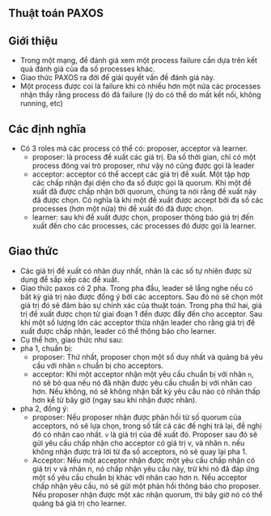 ## Thuật toán PAXOS

## Giới thiệu
- Trong một mạng, để đánh giá xem một process failure cần dựa trên kết quả đánh giá của đa số processes khác.
- Giao thức PAXOS ra đời để giải quyết vấn đề đánh giá này.
- Một process được coi là failure khi có nhiều hơn một nửa các processes nhận thấy rằng process đó đã failure (lý do có thể do mất kết nối, không running, etc)

## Các định nghĩa
- Có 3 roles mà các process có thể có: proposer,  acceptor và learner.
	- proposer: là process đề xuất các giá trị. Đa số thời gian, chỉ có một process đóng vai trò proposer, như vậy nó cũng được gọi là leader
	- acceptor: acceptor có thể accept các giá trị đề xuất. Một tập hợp các chấp nhận đại diện cho đa số được gọi là quorum. Khi một đề xuất đã được chấp nhận bởi quorum, chúng ta nói rằng đề xuất này đã được chọn. Có nghĩa là khi một đề xuất được accept bởi đa số các processes (hơn một nửa) thì đề xuất đó đã được chọn.
	- learner: sau khi đề xuất được chọn, proposer thông báo giá trị đến xuất đến cho các processes, các processes đó được gọi là learner.

## Giao thức
- Các giá trị đề xuất có nhãn duy nhất, nhãn là các số tự nhiên được sử dụng để sắp xếp các đề xuất.
- Giao thức paxos có 2 pha. Trong pha đầu, leader sẽ lắng nghe nếu có bất kỳ giá trị nào được đồng ý bởi các acceptors. Sau đó nó sẽ chọn một giá trị đó sẽ đảm bảo sự chính xác của thuật toán. Trong pha thứ hai, giá trị đề xuất được chọn từ giai đoạn 1 đến được đẩy đến cho acceptor. Sau khi một số lượng lớn các acceptor thừa nhận leader cho rằng giá trị đề xuất được chấp nhận, leader có thể thông báo cho learner.
- Cụ thể hơn, giao thức như sau:
- pha 1, chuẩn bị:
	- proposer: Thứ nhất, proposer chọn một số duy nhất và quảng bá yêu cầu với nhãn `n` chuẩn bị cho acceptors.
	- acceptor: Khi một acceptor nhận một yêu cầu chuẩn bị với nhãn `n`, nó sẽ bỏ qua nếu nó đã nhận được yêu cầu chuẩn bị với nhãn cao hơn. Nếu không, nó sẽ không nhận bất kỳ yêu cầu nào có nhãn thấp hơn kể từ bây giờ (ngay sau khi nhận được nhãn). 
- pha 2, đồng ý:
	- proposer: Nếu proposer nhận được phản hồi từ số quorum của acceptors, nó sẽ lựa chọn, trong số tất cả các đề nghị trả lại, đề nghị đó có nhãn cao nhất. `v` là giá trị của đề xuất đó. Proposer sau đó sẽ gửi yêu cầu chấp nhận cho acceptor có giá trị v, và nhãn n. nếu không nhận được trả lời từ đa số acceptors, nó sẽ quay lại pha 1.
	- Acceptor: Nếu một acceptor nhận được một yêu cầu chấp nhận có giá trị v và nhãn n, nó chấp nhận yêu cầu này, trừ khi nó đã đáp ứng một số yêu cầu chuẩn bị khác với nhãn cao hơn n. Nếu acceptor chấp nhận yêu cầu, nó sẽ gửi một phản hồi thông báo cho proposer. Nếu proposer nhận được một xác nhận quorum, thì bây giờ nó có thể quảng bá giá trị cho learner.
